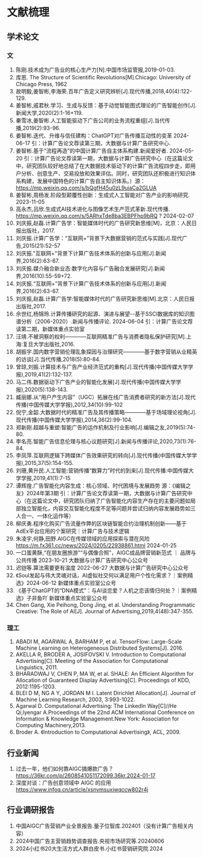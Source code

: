 # 文献梳理
## 学术论文
### 文
1.  陈刚.技术成为广告业的核心生产力[N].中国市场监管报,2019-01-03.
2.  库恩. The Structure of Scientific Revolutions[M].Chicago: University of Chicago Press, 1962
3.  故明毅,姜智彬,李海荣.百年广告定义研究辨析[J].现代传播,2018,40(4):122-129.
4.  姜智彬,戚君秋.学习、生成与反馈：基于动觉智能图式理论的广告智能创作[J].新闻大学,2020(2):1-16+119.
5.  秦雪冰,姜智彬.人工智能驱动下广告公司的业务流程重组[J].当代传播,2019(2):93-96.
6.  姜智彬.迭代、升维与信任建构：ChatGPT对广告传播互动性的变革 2024-06-17 引：计算广告论文荐读第三期，大数据与计算广告研究中心.
7.  姜智彬.基于“流程再造”的中国计算广告自主体系构建.新闻爱好者. 2024-05-20 引：计算广告论文荐读第一期，大数据与计算广告研究中心（在这篇论文中，研究团队较好地总结了在大数据技术驱动下的计算广告流程四步走，即用户分析、创意生产、交易投放和效果评估。同时，研究团队还积极进行知识体系构建，发展中国特色的计算广告自主知识体系。）源：https://mp.weixin.qq.com/s/bQgfH45u0zL9uiaCa2GLUA
8.  姜智彬,周杨发.阶段型颠覆性创新：生成式人工智能对广告产业的影响研究. 2023-11-05
9.  高永杰,吕欣.生成式AI技术进化与图像艺术生产范式革新.现代传播. https://mp.weixin.qq.com/s/5ARhxTde8ba3EBPFhp9bRQ ? 2024-02-07
10. 刘庆振,赵磊.计算广告学：智能媒体时代的广告研究新思维[M]，北京：人民日报出版社，2017.
11. 刘庆振.计算广告学：“互联网+”背景下大数据营销的范式与实践[J].现代广告,2015(21):52-57
12. 刘庆振."互联网+"背景下计算广告技术体系的创新与应用[J].新闻界,2016(2):63-67.
13. 刘庆振.媒介融合新业态:数字化内容与广告融合发展研究[J].新闻界,2016(10):55-59+72.
14. 刘庆振.“互联网+”背景下计算广告技术体系的创新与应用[J].新闻界,2016(2):63-67.
15. 刘庆振,赵磊.计算广告学:智能媒体时代的广告研究新思维[M].北京：人民日报出版社,2017.
16. 佘世红,杨锦玲.计算传播研究的起源、演进与展望--基于SSCI数据库的知识图谱分析（2006-2020）.新闻与传播评论. 2024-06-04 引：计算广告论文荐读第二期，新媒体重点实验室
17. 汪靖.不被洞察的权利————互联网精准广告与消费者隐私保护研究[M].上海:复旦大学出版社,2016.
18. 胡振宇.国内数字营销伦理乱象探因与治理研究————基于数字营销从业精英的访谈[J].当代传播,2018(5):80-84.
19. 曾琼,刘振.计算技术与广告产业经济范式的重构[J].现代传播(中国传媒大学学报),2019,41(2):132-137.
20. 马二伟.数据驱动下广告产业的智能化发展[J].现代传播(中国传媒大学学报),2020(5):138-143.
21. 臧丽娜.从“用户产生内容”（UGC）拓展在线广告消费者研究的新方法[J].现代传播(中国传媒大学学报),2012,34(10):99-102
22. 倪宁,金韶.大数据时代的精准广告及其传播策略————基于场域理论视角[J].现代传播(中国传媒大学学报),2014,36(2):99-104.
23. 郑新刚.超越与重塑:智能广告的运作机制及行业影响[J].编辑之友,2019(5):74-80.
24. 李名亮.智能广告信息伦理与核心议题研究[J].新闻与传播评论,2020,73(1):76-84.
25. 李凤萍.互联网逻辑下跨媒体广告效果研究的转向[J].现代传播(中国传媒大学学报),2015,37(5):154-155.
26. 刘珊,黄升民.人工智能:营销传播“数算力”时代的到来[J].现代传播:中国传媒大学学报,2019,41(1):7-15
27. 谭辉煌.广告智能化内容生成：核心领域、时代困境与发展趋势 源：《编辑之友》2024年第3期 引：计算广告论文荐读第一期，大数据与计算广告研究中心（在这篇论文中，研究团队归纳了广告智能化内容生产存在的主要问题如局部独立智能化，内容交互智能化程度不足等问题并尝试归纳内容发展趋势如三人合一、一体化运作等）
28. 柳庆勇.程序化购买广告流量作弊的区块链智能合约治理机制创新——基于AdEx平台应用的个案研究｜计算广告与技术逻辑
29. 朱凌宇,何静,田野.AIGC在传媒领域的应用探索与潜在风险 https://m.fx361.cc/news/2024/0205/22938861.html 2024-01-25
30. 一口蛋黄酥,“在朋友圈旅游”“与偶像合照”，AIGC成品牌营销新范式 ｜ 品牌与公共传播 2023-10-21 大数据与计算广告研究中心公众号
31. 迟铠等.算法需要更有温度 2022-06-27 大数据与计算广告研究中心公众号
32. 《Soul发起与伟大灵魂对话，AI虚拟社交何以满足用户个性化需求？｜案例精选》2024-06-12 新媒体重点实验室公众号
33. 《基于ChatGPT的“DNA模式”：与AI谈恋爱？人机之恋该情归何处？｜案例精选》子非鱼吖 新媒体重点实验室公众号
34. Chen Gang, Xie Peihong, Dong Jing, et al. Understanding Programmatic Creative: The Role of AI[J]. Journal of Advertising,2019,4(48):347-355.

### 理工
1. ABADI M, AGARWAL A, BARHAM P, et al. TensorFlow: Large-Scale Machine Learning on Heterogeneous Distributed Systems[J]. 2016.
2. AKELLA R, BRODER A, JOSIFOVSKI V. Introduction to Computational Advertising[C]. Meeting of the Association for Computational Linguistics, 2011.
3. BHARADWAJ V, CHEN P, MA W, et al. SHALE: An Efficient Algorithm for Allocation of Guaranteed Display Advertising[C]. Proceedings of KDD, 2012:1195-1203.
4. BLEI D M, NG A Y, JORDAN M I. Latent Dirichlet Allocation[J]. Journal of Machine Learning Research, 2003, 3:993-1022.
5. Agarwal D. Computational Advertising: The LinkedIn Way[C]//He Qi,Iyengar A.Proceedings of the 22nd ACM International Conference on Information & Knowledge Management.New York: Association for Computing Machinery,2013.
6. Broder A. 《Introduction to Computational Advertising》, ACL, 2009.

## 行业新闻
1. 过去一年，他们如何靠AIGC搞爆款广告？ https://36kr.com/p/2608541051172099.36kr.2024-01-17
2. 深度对谈：广告创意领域中 AIGC 的应用 https://www.infoq.cn/article/xsnvmsuxiwqccw802r4j

## 行业调研报告
1. 中国AIGC广告营销产业全景报告.量子位智库.202401（没有计算广告相关内容）
2. 2024中国广告主营销趋势调查报告.央视市场研究等.20240606
3. 2024小红书20大生活方式人群白皮书.小红书营销研究院.2024